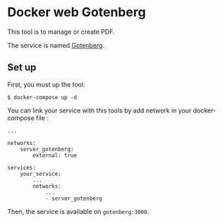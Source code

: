 # Docker web Gotenberg

This tool is to manage or create PDF.

The service is named [Gotenberg](https://gotenberg.dev/).

## Set up

First, you must up the tool:

    $ docker-compose up -d

You can link your service with this tools by add network in your docker-compose file :

    ...
    
    networks:
        server_gotenberg:
            external: true

    services:
        your_service:
            ...
            networks:
                ...
                - server_gotenberg


Then, the service is available on `gotenberg:3000`.